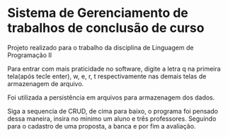# Sistema de Gerenciamento de trabalhos de conclusão de curso
Projeto realizado para o trabalho da disciplina de Linguagem de Programação II

Para entrar com mais praticidade no software, digite a letra q na primeira tela(após tecle enter), w, e, r, t respectivamente nas demais telas de armazenagem de arquivo.

Foi utilizada a persistência em arquivos para armazenagem dos dados.

Siga a sequencia de CRUD, de cima para baixo, o programa foi pensado dessa maneira, insira no minimo um aluno e três professores. Seguindo para o cadastro de uma proposta, a banca e por fim a avaliação.
